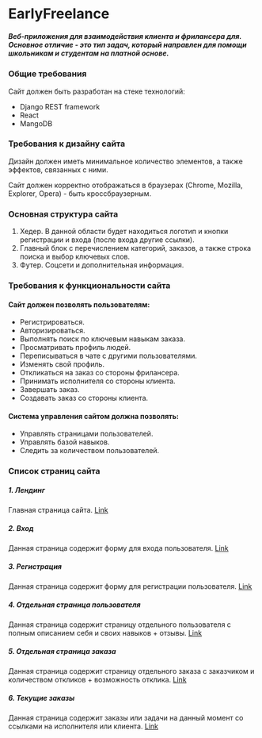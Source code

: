# EarlyFreelance

##### Веб-приложения для взаимодействия клиента и фрилансера для. Основное отличие - это тип задач, который направлен для помощи школьникам и студентам на платной основе.

### Общие требования

Сайт должен быть разработан на стеке технологий:
- Django REST framework
- React
- MangoDB

### Требования к дизайну сайта

Дизайн должен иметь минимальное количество элементов, а также эффектов, связанных с ними.  

Сайт должен корректно отображаться в браузерах (Chrome, Mozilla, Explorer, Opera) - быть кроссбраузерным.  

### Основная структура сайта

1. Хедер. В данной области будет находиться логотип и кнопки регистрации и входа (после входа другие ссылки).
2. Главный блок с перечислением категорий, заказов, а также строка поиска и выбор ключевых слов.
3. Футер. Соцсети и дополнительная информация.

### Требования к функциональности сайта

#### Сайт должен позволять пользователям:
* Регистрироваться.
* Авторизироваться.
* Выполнять поиск по ключевым навыкам заказа.
* Просматривать профиль людей.
* Переписываться в чате с другими пользователями.
* Изменять свой профиль.
* Откликаться на заказ со стороны фрилансера.
* Принимать исполнителя со стороны клиента.
* Завершать заказ.
* Создавать заказ со стороны клиента.


#### Система управления сайтом должна позволять:
* Управлять страницами пользователей.
* Управлять базой навыков.
* Следить за количеством пользователей.

### Список страниц сайта
##### 1. Лендинг
Главная страница сайта.
[Link](https://www.figma.com/file/ovctF4LmxKGQeQ8Rp4IC6a/Untitled?node-id=0%3A1)
##### 2. Вход
Данная страница содержит форму для входа пользователя.
[Link](https://www.figma.com/file/ovctF4LmxKGQeQ8Rp4IC6a/Untitled?node-id=105%3A33)
##### 3. Регистрация
Данная страница содержит форму для регистрации пользователя.
[Link](https://www.figma.com/file/ovctF4LmxKGQeQ8Rp4IC6a/Untitled?node-id=103%3A11)
##### 4. Отдельная страница пользователя
Данная страница содержит страницу отдельного пользователя с полным описанием себя и своих навыков + отзывы.
[Link](https://www.figma.com/file/ovctF4LmxKGQeQ8Rp4IC6a/Untitled?node-id=105%3A55)
##### 5. Отдельная страница заказа
Данная страница содержит страницу отдельного заказа с заказчиком и количеством откликов + возможность отклика.
[Link](https://www.figma.com/file/ovctF4LmxKGQeQ8Rp4IC6a/Untitled?node-id=16%3A43)
##### 6. Текущие заказы
Данная страница содержит заказы или задачи на данный момент со ссылками на исполнителя или клиента.
[Link](https://www.figma.com/file/ovctF4LmxKGQeQ8Rp4IC6a/Untitled?node-id=6%3A2)
